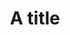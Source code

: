 ---
persons: two
name: Rudy
title: A title
image: note.png
bio: Here for the fun 
lightbox: rudy-lightbox
github: rudyk1224
# Person2
name2: Isham
title2: A title
image2: note.png
bio2: here for the snacks 
lightbox2: isham-lightbox
instagram2: isham7920
email2: behli@myumanitoba.ca
github2: marshmallows7920
linkedin2: linkedin.com/in/behi
---